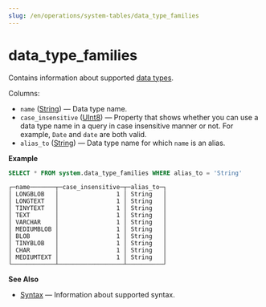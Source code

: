 ```yaml
---
slug: /en/operations/system-tables/data_type_families
---
```

# data_type_families

Contains information about supported [data types](../../sql-reference/data-types/index.md).

Columns:

-   `name` ([String](../../sql-reference/data-types/string.md)) — Data type name.
-   `case_insensitive` ([UInt8](../../sql-reference/data-types/int-uint.md)) — Property that shows whether you can use a data type name in a query in case insensitive manner or not. For example, `Date` and `date` are both valid.
-   `alias_to` ([String](../../sql-reference/data-types/string.md)) — Data type name for which `name` is an alias.

**Example**

``` sql
SELECT * FROM system.data_type_families WHERE alias_to = 'String'
```

``` text
┌─name───────┬─case_insensitive─┬─alias_to─┐
│ LONGBLOB   │                1 │ String   │
│ LONGTEXT   │                1 │ String   │
│ TINYTEXT   │                1 │ String   │
│ TEXT       │                1 │ String   │
│ VARCHAR    │                1 │ String   │
│ MEDIUMBLOB │                1 │ String   │
│ BLOB       │                1 │ String   │
│ TINYBLOB   │                1 │ String   │
│ CHAR       │                1 │ String   │
│ MEDIUMTEXT │                1 │ String   │
└────────────┴──────────────────┴──────────┘
```

**See Also**

-   [Syntax](../../sql-reference/syntax.md) — Information about supported syntax.
